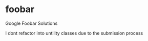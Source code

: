 foobar
======

Google Foobar Solutions

I dont refactor into untility classes due to the submission process
